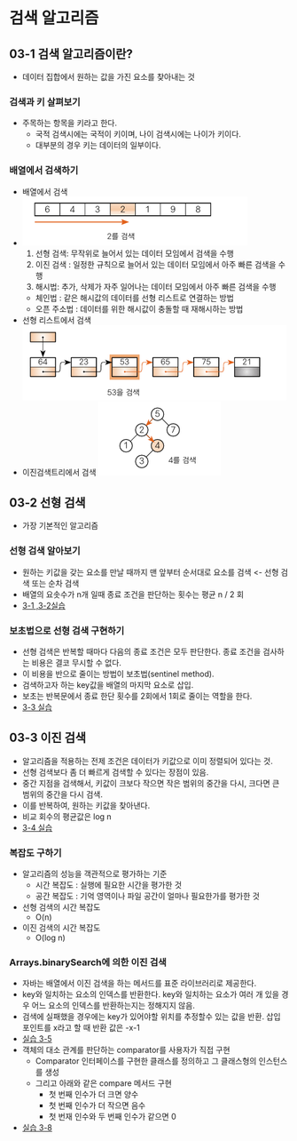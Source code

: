 # 검색 알고리즘

## 03-1 검색 알고리즘이란?
- 데이터 집합에서 원하는 값을 가진 요소를 찾아내는 것

### 검색과 키 살펴보기
- 주목하는 항목을 키라고 한다.
  - 국적 검색시에는 국적이 키이며, 나이 검색시에는 나이가 키이다.
  - 대부분의 경우 키는 데이터의 일부이다.
### 배열에서 검색하기
- 배열에서 검색
- ![img.png](images/arraySearch.png)
  1. 선형 검색: 무작위로 늘어서 있는 데이터 모임에서 검색을 수행
  2. 이진 검색 : 일정한 규칙으로 늘어서 있는 데이터 모임에서 아주 빠른 검색을 수행
  3. 해시법: 추가, 삭제가 자주 일어나는 데이터 모임에서 아주 빠른 검색을 수행
    - 체인법 : 같은 해시값의 데이터를 선형 리스트로 연결하는 방법
    - 오픈 주소법 : 데이터를 위한 해시값이 충돌할 때 재해시하는 방법
- 선형 리스트에서 검색
![img.png](images/listSearch.png)
- 이진검색트리에서 검색
![img.png](images/treeSearch.png)

## 03-2 선형 검색
- 가장 기본적인 알고리즘

### 선형 검색 알아보기
- 원하는 키값을 갖는 요소를 만날 때까지 맨 앞부터 순서대로 요소를 검색 <- 선형 검색 또는 순차 검색
- 배열의 요솟수가 n개 일때 종료 조건을 판단하는 횟수는 평균 n / 2 회
- [3-1 ,3-2실습](../src/ch03/SeqSearch.java)

### 보초법으로 선형 검색 구현하기
- 선형 검색은 반복할 때마다 다음의 종료 조건은 모두 판단한다. 종료 조건을 검사하는 비용은 결코 무시할 수 없다.
- 이 비용을 반으로 줄이는 방법이 보초법(sentinel method). 
- 검색하고자 하는 key값을 배열의 마지막 요소로 삽입.
- 보초는 반복문에서 종료 한단 횟수를 2회에서 1회로 줄이는 역할을 한다.
- [3-3 실습](../src/ch03/SeqSearchSen.java)

## 03-3 이진 검색
- 알고리즘을 적용하는 전제 조건은 데이터가 키값으로 이미 정렬되어 있다는 것.
- 선형 검색보다 좀 더 빠르게 검색할 수 있다는 장점이 있음.
- 중간 지점을 검색해서, 키값이 크보다 작으면 작은 범위의 중간을 다시, 크다면 큰 범위의 중간을 다시 검색.
- 이를 반복하여, 원하는 키값을 찾아낸다.
- 비교 회수의 평균값은 log n
- [3-4 실습](../src/ch03/SeqSearchSen.java)

### 복잡도 구하기
- 알고리즘의 성능을 객관적으로 평가하는 기준
  - 시간 복잡도 : 실행에 필요한 시간을 평가한 것
  - 공간 복잡도 : 기억 영역이나 파일 공간이 얼마나 필요한가를 평가한 것
- 선형 검색의 시간 복잡도
  - O(n)
- 이진 검색의 시간 복잡도
  - O(log n)  

### Arrays.binarySearch에 의한 이진 검색
- 자바는 배열에서 이진 검색을 하는 메서드를 표준 라이브러리로 제공한다.
- key와 일치하는 요소의 인덱스를 반환한다. key와 일치하는 요소가 여러 개 있을 경우 어느 요소의 인덱스를 반환하는지는 정해지지 않음.
- 검색에 실패했을 경우에는 key가 있어야할 위치를 추정할수 있는 값을 반환. 삽입 포인트를 x라고 할 때 반환 값은 -x-1
- [실습 3-5](../src/ch03/BinarySearchTester.java)
- 객체의 대소 관계를 판단하는 comparator를 사용자가 직접 구현
  - Comparator 인터페이스를 구현한 클래스를 정의하고 그 클래스형의 인스턴스를 생성
  - 그리고 아래와 같은 compare 메서드 구현
    - 첫 번째 인수가 더 크면 양수
    - 첫 번째 인수가 더 작으면 음수
    - 첫 번재 인수와 두 번째 인수가 같으면 0
- [실습 3-8](../src/ch03/PhysExamSearch.java)
